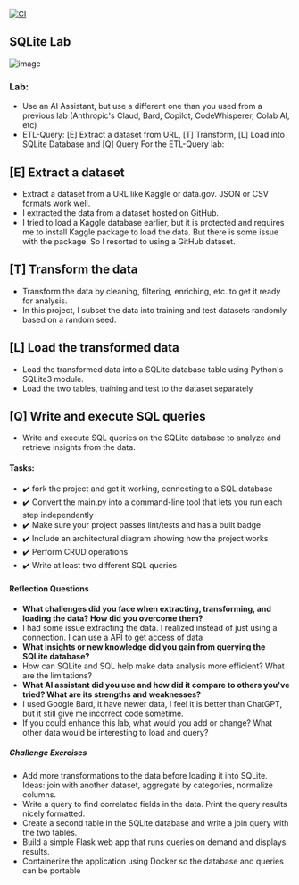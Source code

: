 [![CI](https://github.com/nogibjj/mini-project5-lisa/actions/workflows/cicd.yml/badge.svg)](https://github.com/nogibjj/mini-project5-lisa/actions/workflows/cicd.yml)

## SQLite Lab

![image](https://github.com/nogibjj/mini-project5-lisa/assets/46847817/ea1edc79-ee86-4e5e-a224-b484862ae0ae)


### Lab:

* Use an AI Assistant, but use a different one than you used from a previous lab (Anthropic's Claud, Bard, Copilot, CodeWhisperer, Colab AI, etc)
* ETL-Query:  [E] Extract a dataset from URL, [T] Transform, [L] Load into SQLite Database and [Q] Query
For the ETL-Query lab:
## [E] Extract a dataset 
* Extract a dataset from a URL like Kaggle or data.gov. JSON or CSV formats work well.
* I extracted the data from a dataset hosted on GitHub. 
* I tried to load a Kaggle database earlier, but it is protected and requires me to install Kaggle package to load the data. But there is some issue with the package. So I resorted to using a GitHub dataset.

## [T] Transform the data 
* Transform the data by cleaning, filtering, enriching, etc. to get it ready for analysis.
* In this project, I subset the data into training and test datasets randomly based on a random seed.


## [L] Load the transformed data 
*  Load the transformed data into a SQLite database table using Python's SQLite3 module.
*  Load the two tables, training and test to the dataset separately
  
## [Q] Write and execute SQL queries 
*  Write and execute SQL queries on the SQLite database to analyze and retrieve insights from the data.

#### Tasks:

* :heavy_check_mark: fork the project and get it working, connecting to a SQL database
* :heavy_check_mark: Convert the main.py into a command-line tool that lets you run each step independently
* :heavy_check_mark: Make sure your project passes lint/tests and has a built badge
* :heavy_check_mark: Include an architectural diagram showing how the project works
* :heavy_check_mark: Perform CRUD operations
* :heavy_check_mark: Write at least two different SQL queries

#### Reflection Questions

* **What challenges did you face when extracting, transforming, and loading the data? How did you overcome them?**
* I had some issue extracting the data. I realized instead of just using a connection. I can use a API to get access of data
* **What insights or new knowledge did you gain from querying the SQLite database?**
* How can SQLite and SQL help make data analysis more efficient? What are the limitations?
* **What AI assistant did you use and how did it compare to others you've tried? What are its strengths and weaknesses?**
* I used Google Bard, it have newer data, I feel it is better than ChatGPT, but it still give me incorrect code sometime.
* If you could enhance this lab, what would you add or change? What other data would be interesting to load and query?

##### Challenge Exercises

* Add more transformations to the data before loading it into SQLite. Ideas: join with another dataset, aggregate by categories, normalize columns.
* Write a query to find correlated fields in the data. Print the query results nicely formatted.
* Create a second table in the SQLite database and write a join query with the two tables.
* Build a simple Flask web app that runs queries on demand and displays results.
* Containerize the application using Docker so the database and queries can be portable


